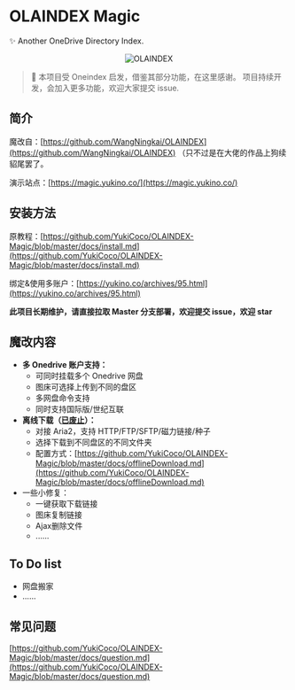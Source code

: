 # OLAINDEX Magic

✨ Another OneDrive Directory Index.

<div align=center><img alt="OLAINDEX" src="https://i.loli.net/2019/06/15/5d049d72309c376133.png"/></div>

> 👋 本项目受 Oneindex 启发，借鉴其部分功能，在这里感谢。 项目持续开发，会加入更多功能，欢迎大家提交 issue.

## 简介
魔改自：[https://github.com/WangNingkai/OLAINDEX](https://github.com/WangNingkai/OLAINDEX)
（只不过是在大佬的作品上狗续貂尾罢了。

演示站点：[https://magic.yukino.co/](https://magic.yukino.co/)
## 安装方法
原教程：[https://github.com/YukiCoco/OLAINDEX-Magic/blob/master/docs/install.md](https://github.com/YukiCoco/OLAINDEX-Magic/blob/master/docs/install.md)

绑定&使用多账户：[https://yukino.co/archives/95.html](https://yukino.co/archives/95.html)

**此项目长期维护，请直接拉取 Master 分支部署，欢迎提交 issue，欢迎 star**


## 魔改内容

+ **多 Onedrive 账户支持：**
    + 可同时挂载多个 Onedrive 网盘
    + 图床可选择上传到不同的盘区
    + 多网盘命令支持
    + 同时支持国际版/世纪互联
+ **离线下载（[已废止](https://github.com/YukiCoco/OLAINDEX-Magic/blob/master/docs/offlineDownload.md)）：**
    + 对接 Aria2，支持 HTTP/FTP/SFTP/磁力链接/种子
    + 选择下载到不同盘区的不同文件夹
    + 配置方式：[https://github.com/YukiCoco/OLAINDEX-Magic/blob/master/docs/offlineDownload.md](https://github.com/YukiCoco/OLAINDEX-Magic/blob/master/docs/offlineDownload.md)
+ 一些小修复：
    + 一键获取下载链接
    + 图床复制链接
    + Ajax删除文件
    + ......

## To Do list
 + 网盘搬家
 + ......

## 常见问题
[https://github.com/YukiCoco/OLAINDEX-Magic/blob/master/docs/question.md](https://github.com/YukiCoco/OLAINDEX-Magic/blob/master/docs/question.md)
